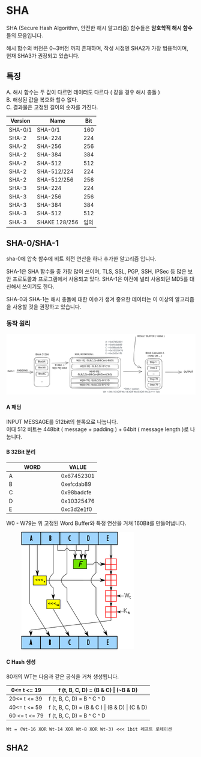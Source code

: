 # SHA

SHA (Secure Hash Algorithm, 안전한 해시 알고리즘) 함수들은 **암호학적 해시 함수**들의 모음입니다.

해시 함수의 버전은 0\~3버전 까지 존재하며, 작성 시점엔 SHA2가 가장 범용적이며, \
현재 SHA3가 권장되고 있습니다.

## 특징

A. 해시 함수는 두 값이 다르면 데이터도 다르다 ( 같을 경우 해시 충돌 )\
B. 해싱된 값을 복호화 할수 없다.\
C. 결과물은 고정된 길이의 숫자를 가진다.

| Version | Name          | Bit |
| ------- | ------------- | --- |
| SHA-0/1 | SHA-0/1       | 160 |
| SHA-2   | SHA-224       | 224 |
| SHA-2   | SHA-256       | 256 |
| SHA-2   | SHA-384       | 384 |
| SHA-2   | SHA-512       | 512 |
| SHA-2   | SHA-512/224   | 224 |
| SHA-2   | SHA-512/256   | 256 |
| SHA-3   | SHA-224       | 224 |
| SHA-3   | SHA-256       | 256 |
| SHA-3   | SHA-384       | 384 |
| SHA-3   | SHA-512       | 512 |
| SHA-3   | SHAKE 128/256 | 임의  |

## SHA-0/SHA-1

sha-0에 압축 함수에 비트 회전 연산을 하나 추가한 알고리즘 입니다.

SHA-1은 SHA 함수들 중 가장 많이 쓰이며, TLS, SSL, PGP, SSH, IPSec 등 많은 보안 프로토콜과 프로그램에서 사용되고 있다. SHA-1은 이전에 널리 사용되던 MD5를 대신해서 쓰이기도 한다.

SHA-0과 SHA-1는 해시 충돌에 대한 이슈가 생겨 중요한 데이터는 이 이상의 알고리즘을 사용할 것을 권장하고 있습니다.

### 동작 원리

<img src="../../.gitbook/assets/file.excalidraw (19).svg" alt="" class="gitbook-drawing">

#### A 패딩

INPUT MESSAGE를 512bit의 블록으로 나눕니다.\
이때 512 비트는 448bit ( message + padding ) + 64bit ( message length )로 나눕니다.

#### B 32Bit 분리

<table data-header-hidden><thead><tr><th width="125">WORD</th><th>VALUE</th></tr></thead><tbody><tr><td>A</td><td>0x67452301</td></tr><tr><td>B</td><td>0xefcdab89</td></tr><tr><td>C</td><td>0x98badcfe</td></tr><tr><td>D</td><td>0x10325476</td></tr><tr><td>E</td><td>0xc3d2e1f0</td></tr></tbody></table>

W0 - W79는 위 고정된 Word Buffer와 특정 연산을 거쳐 160Bit를 만들어냅니다.

<figure><img src="../../.gitbook/assets/image (12).png" alt=""><figcaption></figcaption></figure>

#### C Hash 생성

80개의 WT는 다음과 같은 공식을 거쳐 생성됩니다.

| 0<= t <= 19   | f (t, B, C, D) = (B & C) \| (\~B & D)           |
| ------------- | ----------------------------------------------- |
| 20<= t <= 39  | f (t, B, C, D) = B ^ C ^ D                      |
| 40<= t <= 59  | f (t, B, C, D) = (B & C ) \| (B & D) \| (C & D) |
| 60 <= t <= 79 | f (t, B, C, D) = B ^ C ^ D                      |

`Wt = (Wt-16 XOR Wt-14 XOR Wt-8 XOR Wt-3) <<< 1bit 레프트 로테이션`

## SHA2
